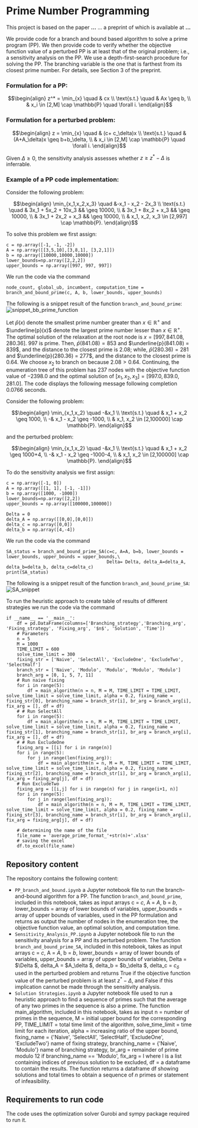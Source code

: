 # Prime Number Programming
This project is based on the paper **...** ... a preprint of which is available at **...**

We provide code for a branch and bound based algorithm to solve a prime program (PP). We then provide code to verify whether the objective function value of a perturbed PP is at least that of the original problem; i.e., a sensitivity analysis on the PP. We use a depth-first-search procedure for solving the PP. The branching variable is the one that is farthest from its closest prime number. For details, see Section 3 of the preprint.

### Formulation for a PP:
```math
\begin{align}
  z^* = \min_{x} \quad & cx \\
  \text{s.t.} \quad & Ax \geq b, \\
  & x_i \in [2,M] \cap \mathbb{P} \quad \forall i.
\end{align}
```

### Formulation for a perturbed problem:
```math
\begin{align}
  z = \min_{x} \quad & (c+ c_\delta)x \\
  \text{s.t.} \quad & (A+A_\delta)x \geq b+b_\delta, \\
  & x_i \in [2,M] \cap \mathbb{P} \quad \forall i.
\end{align}
```
Given $\Delta \geq 0$, the sensitivity analysis assesses whether $z \geq z^* - \Delta$ is inferrable.

### Example of a PP code implementation:
Consider the following problem:
```math
\begin{align}
  \min_{x_1,x_2,x_3} \quad &-x_1 - x_2 - 2x_3 \\
  \text{s.t.} \quad & 3x_1 + 5x_2 + 10x_3 && \geq 10000, \\
  & 3x_1 + 8x_2 + x_3 && \geq 10000, \\
  & 3x_1 + 2x_2 + x_3 && \geq 10000, \\
  & x_1, x_2, x_3 \in [2,997] \cap \mathbb{P}.
\end{align}
```

To solve this problem we first assign:
```
c = np.array([-1, -1, -2])
A = np.array([[3,5,10],[3,8,1], [3,2,1]])
b = np.array([10000,10000,10000])
lower_bounds=np.array([2,2,2])
upper_bounds = np.array([997, 997, 997])
```
We run the code via the command
```
node_count, global_ub, incumbent, computation_time = branch_and_bound_prime(c, A, b, lower_bounds, upper_bounds)
```

The following is a snippet result of the function `branch_and_bound_prime`:
![snippet_bb_prime_function](https://github.com/montreeklim/PrimeNumberProgramming/assets/65499015/9dc1a1b1-dbb0-48fd-92bf-9b2b867fbaca)

Let $\bar{p}(x)$ denote the smallest prime number greater than $x \in \mathbb{R}^+$ and $\underline{p}(x)$ denote the largest prime number lesser than $x \in \mathbb{R}^+$.
The optimal solution of the relaxation at the root node is $x = [997, 841.08, 280.36]$. $997$ is prime. Then, $\bar{p}(841.08) = 853$ and $\underline{p}(841.08) = 839$, and the distance to the closest prime is $2.08$; while, $\bar{p}(280.36) = 281$ and $\underline{p}(280.36) = 277$, and the distance to the closest prime is $0.64$. We choose $x_2$ to branch on because $2.08 > 0.64$. 
Continuing, the enumeration tree of this problem has $237$ nodes with the objective function value of $-2398.0$ and the optimal solution of $[x_1, x_2, x_3]=[997.0, 839.0, 281.0]$. The code displays the following message following completion $0.0766$ seconds.


Consider the following problem:
```math
\begin{align}
  \min_{x_1,x_2} \quad -&x_1 \\
  \text{s.t.} \quad & x_1 + x_2 \geq 1000, \\
  -& x_1 - x_2 \geq -1000, \\
  & x_1, x_2 \in [2,100000] \cap \mathbb{P}.
\end{align}
```
and the perturbed problem:
```math
\begin{align}
  \min_{x_1,x_2} \quad -&x_1 \\
  \text{s.t.} \quad & x_1 + x_2 \geq 1000+4, \\
  -& x_1 - x_2 \geq -1000-4, \\
  & x_1, x_2 \in [2,100000] \cap \mathbb{P}.
\end{align}
```

To do the sensitivity analysis we first assign:
```
c = np.array([-1, 0])
A = np.array([[1, 1], [-1, -1]])
b = np.array([1000, -1000])
lower_bounds=np.array([2,2])
upper_bounds = np.array([100000,100000])

Delta = 0
delta_A = np.array([[0,0],[0,0]])
delta_c = np.array([0,0])
delta_b = np.array([4,-4])
```

We run the code via the command
```
SA_status = branch_and_bound_prime_SA(c=c, A=A, b=b, lower_bounds = lower_bounds, upper_bounds = upper_bounds,\
                                      Delta= Delta, delta_A=delta_A, delta_b=delta_b, delta_c=delta_c)
print(SA_status)
```

The following is a snippet result of the function `branch_and_bound_prime_SA`:
![SA_snippet](https://github.com/montreeklim/PrimeNumberProgramming/assets/65499015/468ce65d-e812-4a6f-8d21-c64f6c92e881)

To run the heuristic approach to create table of results of different strategies we run the code via the command
```
if __name__ == '__main__':
    df = pd.DataFrame(columns=['Branching_strategy','Branching_arg', 'Fixing_strategy', 'Fixing_arg', '$n$', 'Solution', 'Time'])
    # Parameters
    n = 5
    M = 1000
    TIME_LIMIT = 600
    solve_time_limit = 300
    fixing_str = ['Naive', 'SelectAll', 'ExcludeOne', 'ExcludeTwo', 'SelectHalf']
    branch_str = ['Naive', 'Modulo', 'Modulo', 'Modulo', 'Modulo']
    branch_arg = [0, 1, 5, 7, 11]
    # Run naive fixing
    for i in range(5):
        df = main_algorithm(n = n, M = M, TIME_LIMIT = TIME_LIMIT, solve_time_limit = solve_time_limit, alpha = 0.2, fixing_name = fixing_str[0], branching_name = branch_str[i], br_arg = branch_arg[i], fix_arg = [], df = df)
    # # Run SelectAll
    for i in range(5):
        df = main_algorithm(n = n, M = M, TIME_LIMIT = TIME_LIMIT, solve_time_limit = solve_time_limit, alpha = 0.2, fixing_name = fixing_str[1], branching_name = branch_str[i], br_arg = branch_arg[i], fix_arg = [], df = df)
    # # Run ExcludeOne
    fixing_arg = [[i] for i in range(n)]
    for i in range(5):
        for j in range(len(fixing_arg)):
            df = main_algorithm(n = n, M = M, TIME_LIMIT = TIME_LIMIT, solve_time_limit = solve_time_limit, alpha = 0.2, fixing_name = fixing_str[2], branching_name = branch_str[i], br_arg = branch_arg[i], fix_arg = fixing_arg[j], df = df)
    # Run ExcludeTwo
    fixing_arg = [[i,j] for i in range(n) for j in range(i+1, n)]
    for i in range(5):
        for j in range(len(fixing_arg)):
            df = main_algorithm(n = n, M = M, TIME_LIMIT = TIME_LIMIT, solve_time_limit = solve_time_limit, alpha = 0.2, fixing_name = fixing_str[3], branching_name = branch_str[i], br_arg = branch_arg[i], fix_arg = fixing_arg[j], df = df)
    
    # determining the name of the file
    file_name = 'average_prime_format_'+str(n)+'.xlsx'
    # saving the excel
    df.to_excel(file_name)
```

## Repository content
The repository contains the following content:
- `PP_branch_and_bound.ipynb` a Jupyter notebook file to run the branch-and-bound algorithm for a PP. The function `branch_and_bound_prime`, included in this notebook,
  takes as input arrays c = $c$, A = $A$, b = $b$, lower_bounds = array of lower bounds of variables, upper_bounds = array of upper bounds of variables, used in the PP formulation and returns as output the number of nodes in the enumeration tree, the objective function value, an optimal solution, and computation time.
- `Sensitivity_Analysis_PP.ipynb` a Jupyter notebook file to run the sensitivity analysis for a PP and its perturbed problem. The function `branch_and_bound_prime_SA`, included in this notebook, takes as input arrays c = $c$, A = $A$, b = $b$, lower_bounds = 
   array of lower bounds of variables, upper_bounds = array of upper bounds of variables, Delta = $\Delta $, delta_A = $A_\delta $, delta_b = $b_\delta $, delta_c = $c_\delta$ used in the perturbed problem and returns True if the objective function value of the perturbed problem is at least $z^* - \Delta$, and False if this implication cannot be made through the sensitivity analysis.
- `Solution Strategies.ipynb` a Jupyter notebook file used to run a heuristic approach to find a sequence of primes such that the average of any two primes in the sequence is also a prime. The function main_algorithm, included in this notebook, takes as input n = number of primes in the sequence, M = initial upper bound for the corresponding PP, TIME_LIMIT = total time limit of the algorithm, solve_time_limit = time limit for each iteration, alpha = increasing ratio of the upper bound, fixing_name = {'Naive', 'SelectAll', 'SelectHalf', 'ExcludeOne', 'ExcludeTwo'} name of fixing strategy, branching_name = {'Naive', 'Modulo'} name of branching strategy, br_arg = remainder of prime modulo 12 if branching_name == 'Modulo', fix_arg = l where l is a list containing indices of previous solution to be excluded, df = a dataframe to contain the results. The function returns a dataframe df showing solutions and total times to obtain a sequence of $n$ primes or statement of infeasibility.

## Requirements to run code
The code uses the optimization solver Gurobi and sympy package required to run it.  
